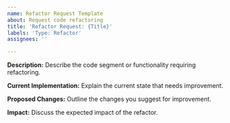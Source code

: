 ```yaml
---
name: Refactor Request Template
about: Request code refactoring
title: 'Refactor Request: {Title}'
labels: 'Type: Refactor'
assignees: ''

---
```


**Description:**
Describe the code segment or functionality requiring refactoring.

**Current Implementation:**
Explain the current state that needs improvement.

**Proposed Changes:**
Outline the changes you suggest for improvement.

**Impact:**
Discuss the expected impact of the refactor.
